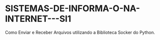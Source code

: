 # SISTEMAS-DE-INFORMA-O-NA-INTERNET---SI1

Como Enviar e Receber Arquivos utilizando a Biblioteca Socker do Python.

